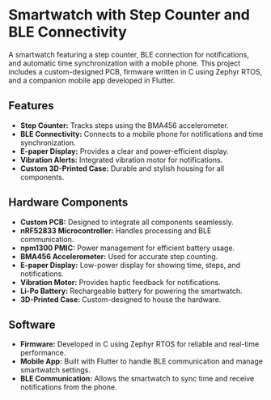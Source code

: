 # Smartwatch with Step Counter and BLE Connectivity

A smartwatch featuring a step counter, BLE connection for notifications, and automatic time synchronization with a mobile phone. This project includes a custom-designed PCB, firmware written in C using Zephyr RTOS, and a companion mobile app developed in Flutter.

## Features
- **Step Counter:** Tracks steps using the BMA456 accelerometer.
- **BLE Connectivity:** Connects to a mobile phone for notifications and time synchronization.
- **E-paper Display:** Provides a clear and power-efficient display.
- **Vibration Alerts:** Integrated vibration motor for notifications.
- **Custom 3D-Printed Case:** Durable and stylish housing for all components.

## Hardware Components
- **Custom PCB:** Designed to integrate all components seamlessly.
- **nRF52833 Microcontroller:** Handles processing and BLE communication.
- **npm1300 PMIC:** Power management for efficient battery usage.
- **BMA456 Accelerometer:** Used for accurate step counting.
- **E-paper Display:** Low-power display for showing time, steps, and notifications.
- **Vibration Motor:** Provides haptic feedback for notifications.
- **Li-Po Battery:** Rechargeable battery for powering the smartwatch.
- **3D-Printed Case:** Custom-designed to house the hardware.

## Software
- **Firmware:** Developed in C using Zephyr RTOS for reliable and real-time performance.
- **Mobile App:** Built with Flutter to handle BLE communication and manage smartwatch settings.
- **BLE Communication:** Allows the smartwatch to sync time and receive notifications from the phone.
